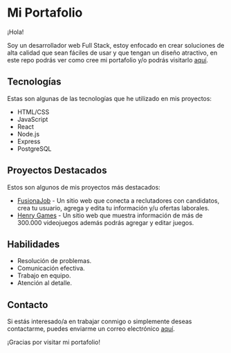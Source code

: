 # Mi Portafolio

¡Hola!

Soy un desarrollador web Full Stack, estoy enfocado en crear soluciones de alta calidad que sean fáciles de usar y que tengan un diseño atractivo, en este repo podrás ver como cree mi portafolio y/o podrás visitarlo <a href="http://www.google.com">aquí</a>.

## Tecnologías

Estas son algunas de las tecnologías que he utilizado en mis proyectos:

- HTML/CSS
- JavaScript
- React
- Node.js
- Express
- PostgreSQL

## Proyectos Destacados

Estos son algunos de mis proyectos más destacados:

- [FusionaJob](https://github.com/felipecalderon/PF-SoyHenry) - Un sitio web que conecta a reclutadores con candidatos, crea tu usuario, agrega y edita tu información y/u ofertas laborales.
- [Henry Games](https://github.com/Alexhenao99/PI-VideoGames) - Un sitio web que muestra información de más de 300.000 videojuegos además podrás agregar y editar juegos.

## Habilidades

- Resolución de problemas.
- Comunicación efectiva.
- Trabajo en equipo.
- Atención al detalle.

## Contacto

Si estás interesado/a en trabajar conmigo o simplemente deseas contactarme, puedes enviarme un correo electrónico <a href="mailto:alexanderhenao0522@gmail.com">aquí</a>.

¡Gracias por visitar mi portafolio!